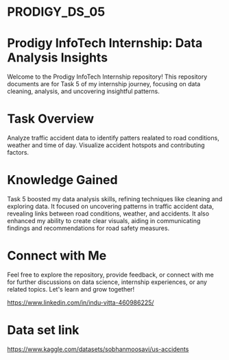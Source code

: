 # PRODIGY_DS_05
# Prodigy InfoTech Internship: Data Analysis Insights
Welcome to the Prodigy InfoTech Internship repository! This repository documents are for Task 5 of my internship journey, focusing on data cleaning, analysis, and uncovering insightful patterns.

# Task Overview
Analyze traffic accident data to identify patters realated to road conditions, weather and time of day. Visualize accident hotspots and contributing factors.

# Knowledge Gained
Task 5 boosted my data analysis skills, refining techniques like cleaning and exploring data. It focused on uncovering patterns in traffic accident data, revealing links between road conditions, weather, and accidents. It also enhanced my ability to create clear visuals, aiding in communicating findings and recommendations for road safety measures.

# Connect with Me
Feel free to explore the repository, provide feedback, or connect with me for further discussions on data science, internship experiences, or any related topics. Let's learn and grow together!

https://www.linkedin.com/in/indu-vitta-460986225/


# Data set link 
https://www.kaggle.com/datasets/sobhanmoosavi/us-accidents
